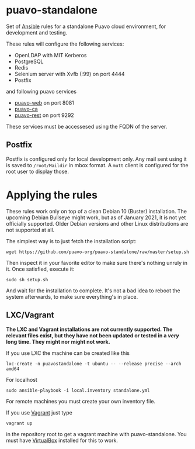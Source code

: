 # puavo-standalone

Set of [Ansible](https://www.ansible.com/) rules for a standalone Puavo cloud environment, for development and testing.

These rules will configure the following services:

  - OpenLDAP with MIT Kerberos
  - PostgreSQL
  - Redis
  - Selenium server with Xvfb (:99) on port 4444
  - Postfix

and following puavo services

  - [puavo-web](https://github.com/puavo-org/puavo-web) on port 8081
  - [puavo-ca](https://github.com/puavo-org/puavo-ca)
  - [puavo-rest](https://github.com/puavo-org/puavo-web/tree/master/rest) on port 9292

These services must be accessesed using the FQDN of the server.

## Postfix

Postfix is configured only for local development only. Any mail sent using it is saved to `/root/Maildir` in mbox format. A `mutt` client is configured for the root user to display those.

# Applying the rules

These rules work only on top of a clean Debian 10 (Buster) installation. The upcoming Debian Bullseye might work, but as of January 2021, it is not yet officially supported. Older Debian versions and other Linux distributions are not supported at all.

The simplest way is to just fetch the installation script:

    wget https://github.com/puavo-org/puavo-standalone/raw/master/setup.sh

Then inspect it in your favorite editor to make sure there's nothing unruly in it. Once satisfied, execute it:

    sudo sh setup.sh

And wait for the installation to complete. It's not a bad idea to reboot the system afterwards, to make sure everything's in place.

## LXC/Vagrant

**The LXC and Vagrant installations are not currently supported. The relevant files exist, but they have not been updated or tested in a _very_ long time. They might nor might not work.**

If you use LXC the machine can be created like this

    lxc-create -n puavostandalone -t ubuntu -- --release precise --arch amd64

For localhost

    sudo ansible-playbook -i local.inventory standalone.yml

For remote machines you must create your own inventory file.

If you use [Vagrant](https://www.vagrantup.com/) just type

    vagrant up

in the repository root to get a vagrant machine with puavo-standalone. You must have [VirtualBox](https://www.virtualbox.org/) installed for this to work.
